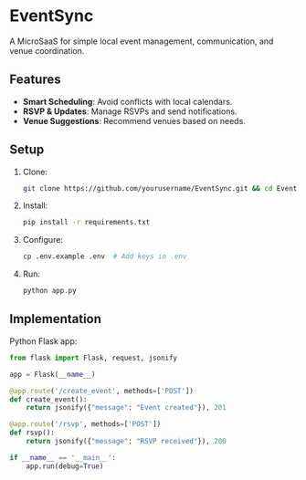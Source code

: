# EventSync

A MicroSaaS for simple local event management, communication, and venue coordination.

## Features
- **Smart Scheduling**: Avoid conflicts with local calendars.
- **RSVP & Updates**: Manage RSVPs and send notifications.
- **Venue Suggestions**: Recommend venues based on needs.

## Setup
1. Clone:
   ```bash
   git clone https://github.com/yourusername/EventSync.git && cd EventSync
   ```
2. Install:
   ```bash
   pip install -r requirements.txt
   ```
3. Configure:
   ```bash
   cp .env.example .env  # Add keys in .env
   ```
4. Run:
   ```bash
   python app.py
   ```

## Implementation
Python Flask app:

```python
from flask import Flask, request, jsonify

app = Flask(__name__)

@app.route('/create_event', methods=['POST'])
def create_event():
    return jsonify({"message": "Event created"}), 201

@app.route('/rsvp', methods=['POST'])
def rsvp():
    return jsonify({"message": "RSVP received"}), 200

if __name__ == '__main__':
    app.run(debug=True)
```
